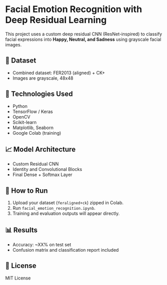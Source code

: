 # Facial Emotion Recognition with Deep Residual Learning

This project uses a custom deep residual CNN (ResNet-inspired) to classify facial expressions into **Happy, Neutral, and Sadness** using grayscale facial images.

## 📁 Dataset
- Combined dataset: FER2013 (aligned) + CK+
- Images are grayscale, 48x48

## 🔧 Technologies Used
- Python
- TensorFlow / Keras
- OpenCV
- Scikit-learn
- Matplotlib, Seaborn
- Google Colab (training)

## 📈 Model Architecture
- Custom Residual CNN
- Identity and Convolutional Blocks
- Final Dense + Softmax Layer

## 🚀 How to Run
1. Upload your dataset (`feraligned+ck`) zipped in Colab.
2. Run `facial_emotion_recognition.ipynb`.
3. Training and evaluation outputs will appear directly.

## 📊 Results
- Accuracy: ~XX% on test set
- Confusion matrix and classification report included

## 📄 License
MIT License
